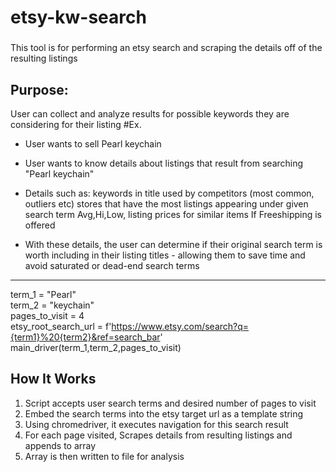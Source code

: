 # etsy-kw-search

###
This tool is for performing an etsy search and scraping the details off of the resulting listings

## Purpose:
User can collect and analyze results for possible keywords they are considering for their listing
#Ex. 
  * User wants to sell Pearl keychain
  * User wants to know details about listings that result from searching "Pearl keychain"
  * Details such as:
    keywords in title used by competitors (most common, outliers etc)
    stores that have the most listings appearing under given search term
    Avg,Hi,Low, listing prices for similar items
    If Freeshipping is offered

  * With these details, the user can determine if their original search term is worth including in
  their listing titles - allowing them to save time and avoid saturated or dead-end search terms
  ---------------
  term_1 = "Pearl" <br>
  term_2 = "keychain" <br>
  pages_to_visit = 4 <br>
  etsy_root_search_url = f'https://www.etsy.com/search?q={term1}%20{term2}&ref=search_bar' <br>
  main_driver(term_1,term_2,pages_to_visit)
  
  

## How It Works
1. Script accepts user search terms and desired number of pages to visit
2. Embed the search terms into the etsy target url as a template string
3. Using chromedriver, it executes navigation for this search result
4. For each page visited, Scrapes details from resulting listings and appends to array 
5. Array is then written to file for analysis


